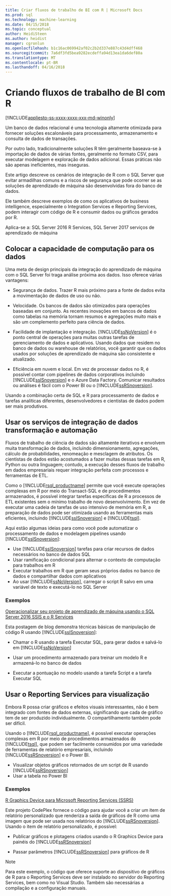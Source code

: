 ```yaml
---
title: Criar fluxos de trabalho de BI com R | Microsoft Docs
ms.prod: sql
ms.technology: machine-learning
ms.date: 04/15/2018
ms.topic: conceptual
author: HeidiSteen
ms.author: heidist
manager: cgronlun
ms.openlocfilehash: b1c16ac069942af02c2b2d337e887c43d4dff468
ms.sourcegitcommit: 7a6df3fd5bea9282ecdeffa94d13ea1da6def80a
ms.translationtype: MT
ms.contentlocale: pt-BR
ms.lasthandoff: 04/16/2018
---
```

# <a name="creating-bi-workflows-with-r"></a>Criando fluxos de trabalho de BI com R
[!INCLUDE[appliesto-ss-xxxx-xxxx-xxx-md-winonly](../../includes/appliesto-ss-xxxx-xxxx-xxx-md-winonly.md)]

Um banco de dados relacional é uma tecnologia altamente otimizada para fornecer soluções escalonáveis para processamento, armazenamento e consulta de dados de transações.

Por outro lado, tradicionalmente soluções R têm geralmente baseava-se à importação de dados de várias fontes, geralmente no formato CSV, para executar modelagem e exploração de dados adicional. Essas práticas não são apenas ineficientes, mas inseguras.

Este artigo descreve os cenários de integração de R com o SQL Server que evitar armadilhas comuns e a riscos de segurança que pode ocorrer se as soluções de aprendizado de máquina são desenvolvidas fora do banco de dados.

Ele também descreve exemplos de como os aplicativos de business intelligence, especialmente o Integration Services e Reporting Services, podem interagir com código de R e consumir dados ou gráficos gerados por R.

Aplica-se a: SQL Server 2016 R Services, SQL Server 2017 serviços de aprendizado de máquina

## <a name="bring-compute-power-to-the-data"></a>Colocar a capacidade de computação para os dados

Uma meta de design principais da integração do aprendizado de máquina com o SQL Server foi traga análise próxima aos dados. Isso oferece várias vantagens:

+ Segurança de dados. Trazer R mais próximo para a fonte de dados evita a movimentação de dados de uso ou não.

+ Velocidade. Os bancos de dados são otimizados para operações baseadas em conjunto. As recentes inovações em bancos de dados como tabelas na memória tornam resumos e agregações muito mais e são um complemento perfeito para ciência de dados.

+ Facilidade de implantação e integração. [!INCLUDE[ssNoVersion](../../includes/ssnoversion-md.md)] é o ponto central de operações para muitas outras tarefas de gerenciamento de dados e aplicativos. Usando dados que residem no banco de dados ou warehouse de relatórios, você garantir que os dados usados por soluções de aprendizado de máquina são consistente e atualizado. 

+ Eficiência em nuvem e local. Em vez de processar dados no R, é possível contar com pipelines de dados corporativos incluindo [!INCLUDE[ssISnoversion](../../includes/ssisnoversion-md.md)] e o Azure Data Factory. Comunicar resultados ou análises é fácil com o Power BI ou o [!INCLUDE[ssRSnoversion](../../includes/ssrsnoversion-md.md)].

Usando a combinação certa de SQL e R para processamento de dados e tarefas analíticas diferentes, desenvolvedores e cientistas de dados podem ser mais produtivos.

## <a name="use-integration-services-for-data-transformation-and-automation"></a>Usar os serviços de integração de dados transformação e automação

Fluxos de trabalho de ciência de dados são altamente iterativos e envolvem muita transformação de dados, incluindo dimensionamento, agregações, cálculo de probabilidades, renomeação e mesclagem de atributos. Os cientistas de dados estão acostumados a fazer muitas dessas tarefas em R, Python ou outra linguagem; contudo, a execução desses fluxos de trabalho em dados empresariais requer integração perfeita com processos e ferramentas de ETL.

Como o [!INCLUDE[rsql_productname](../../includes/rsql-productname-md.md)] permite que você execute operações complexas em R por meio do Transact-SQL e de procedimentos armazenados, é possível integrar tarefas específicas de R a processos de ETL existentes sem o mínimo trabalho de novo desenvolvimento. Em vez de executar uma cadeia de tarefas de uso intensivo de memória em R, a preparação de dados pode ser otimizada usando as ferramentas mais eficientes, incluindo [!INCLUDE[ssISnoversion](../../includes/ssisnoversion-md.md)] e [!INCLUDE[tsql](../../includes/tsql-md.md)]. 

Aqui estão algumas ideias para como você pode automatizar o processamento de dados e modelagem pipelines usando [!INCLUDE[ssISnoversion](../../includes/ssisnoversion-md.md)]:

+ Use [!INCLUDE[ssISnoversion](../../includes/ssisnoversion-md.md)] tarefas para criar recursos de dados necessários no banco de dados SQL
+ Usar ramificação condicional para alternar o contexto de computação para trabalhos em R
+ Executar trabalhos em R que geram seus próprios dados no banco de dados e compartilhar dados com aplicativos
+ Ao usar [!INCLUDE[ssNoVersion](../../includes/ssnoversion-md.md)], carregar o script R salvo em uma variável de texto e executá-lo no SQL Server

### <a name="examples"></a>Exemplos

[Operacionalizar seu projeto de aprendizado de máquina usando o SQL Server 2016 SSIS e o R Services](https://blogs.msdn.microsoft.com/ssis/2016/01/11/operationalize-your-machine-learning-project-using-sql-server-2016-ssis-and-r-services/)  

Esta postagem de blog demonstra técnicas básicas de manipulação de código R usando [!INCLUDE[ssISnoversion](../../includes/ssisnoversion-md.md)]: 

+ Chamar o R usando a tarefa Executar SQL, para gerar dados e salvá-lo em [!INCLUDE[ssNoVersion](../../includes/ssnoversion-md.md)]

+ Usar um procedimento armazenado para treinar um modelo R e armazená-lo no banco de dados

+ Executar a pontuação no modelo usando a tarefa Script e a tarefa Executar SQL

##  <a name="bkmk_ssrs"></a> Usar o Reporting Services para visualização

Embora R possa criar gráficos e efeitos visuais interessantes, não é bem integrado com fontes de dados externas, significando que cada de gráfico tem de ser produzido individualmente. O compartilhamento também pode ser difícil.

Usando o [!INCLUDE[rsql_productname](../../includes/rsql-productname-md.md)], é possível executar operações complexas em R por meio de procedimentos armazenados do [!INCLUDE[tsql](../../includes/tsql-md.md)], que podem ser facilmente consumidos por uma variedade de ferramentas de relatório empresariais, incluindo [!INCLUDE[ssRSnoversion](../../includes/ssrsnoversion-md.md)] e o Power BI.

+ Visualizar objetos gráficos retornados de um script de R usando [!INCLUDE[ssRSnoversion](../../includes/ssrsnoversion-md.md)]
+ Usar a tabela no Power BI

### <a name="examples"></a>Exemplos

[R Graphics Device para Microsoft Reporting Services (SSRS)](https://rgraphicsdevice.codeplex.com/)

Este projeto CodePlex fornece o código para ajudar você a criar um item de relatório personalizado que renderiza a saída de gráficos de R como uma imagem que pode ser usada nos relatórios do [!INCLUDE[ssRSnoversion](../../includes/ssrsnoversion-md.md)].  Usando o item de relatório personalizado, é possível:

+ Publicar gráficos e plotagens criados usando o R Graphics Device para painéis do [!INCLUDE[ssRSnoversion](../../includes/ssrsnoversion-md.md)]

+ Passar parâmetros [!INCLUDE[ssRSnoversion](../../includes/ssrsnoversion-md.md)] para gráficos de R

> [!NOTE]
> Para este exemplo, o código que oferece suporte ao dispositivo de gráficos de R para o Reporting Services deve ser instalado no servidor do Reporting Services, bem como no Visual Studio. Também são necessárias a compilação e a configuração manuais.

